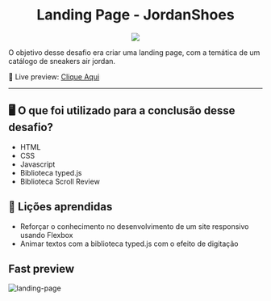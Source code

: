 <h1 align="center">Landing Page - JordanShoes</h1>

<p align="center">
<a href="https://www.linkedin.com/in/raynebatista" target="_blank"><img src="https://img.shields.io/badge/LinkedIn-0077B5?style=for-the-badge&logo=linkedin&logoColor"></a>
</p>

O objetivo desse desafio era criar uma landing page, com a temática de um catálogo de sneakers air jordan. 

🚀 Live preview: [Clique Aqui](https://raynebatista.github.io/landing-page-jordan/)


---

## 🖥️  O que foi utilizado para a conclusão desse desafio? 

* HTML
* CSS
* Javascript
* Biblioteca typed.js
* Biblioteca Scroll Review

## 📖 Lições aprendidas 

* Reforçar o conhecimento no desenvolvimento de um site responsivo usando Flexbox
* Animar textos com a biblioteca typed.js com o efeito de digitação

## Fast preview

![landing-page](https://user-images.githubusercontent.com/80284755/136482793-0b485a01-b576-458f-b87d-152fd7295aa8.gif)
